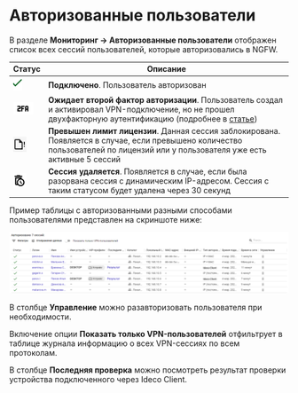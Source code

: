 # Авторизованные пользователи 

В разделе **Мониторинг -> Авторизованные пользователи** отображен список всех сессий пользователей, которые авторизовались в NGFW.

| Статус                                          | Описание                                                                                                                                                                         |
| ----------------------------------------------- | -------------------------------------------------------------------------------------------------------------------------------------------------------------------------------- |
| ![](/.gitbook/assets/icon-autho-user.png)  | **Подключено**. Пользователь авторизован                                                                                                                                         |
| ![](/.gitbook/assets/icon-autho-user1.png) | **Ожидает второй фактор авторизации**. Пользователь создал и активировал VPN-подключение, но не прошел двухфакторную аутентификацию (подробнее в [статье](/settings/users/two-factor-authentication.md))     |
| ![](/.gitbook/assets/icon-autho-user2.png) | **Превышен лимит лицензии**. Данная сессия заблокирована. Появляется в случае, если превышено количество пользователей по лицензий или у пользователя уже есть активные 5 сессий |
| ![](/.gitbook/assets/icon-autho-user3.png) | **Сессия удаляется**. Появляется в случае, если была разорвана сессия с динамическим IP-адресом. Сессия с таким статусом будет удалена через 30 секунд                           |

Пример таблицы с авторизованными разными способами пользователями представлен на скриншоте ниже:

![](/.gitbook/assets/autho-user.png)

В столбце **Управление** можно разавторизовать пользователя при необходимости.

Включение опции **Показать только VPN-пользователей** отфильтрует в таблице журнала информацию о всех VPN-сессиях по всем протоколам.

В столбце **Последняя проверка** можно посмотреть результат проверки устройства подключенного через Ideco Client.
